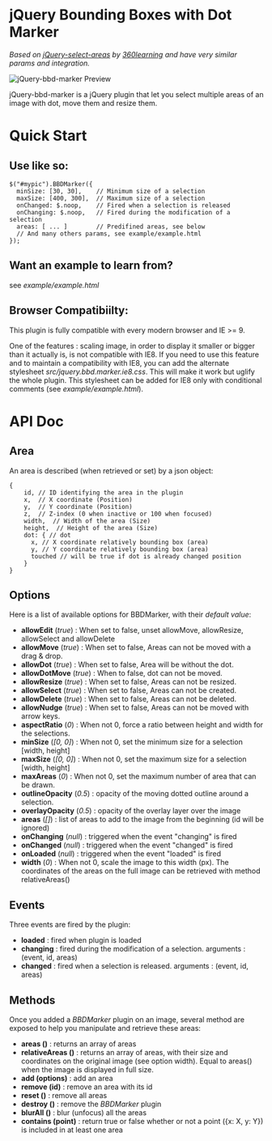 jQuery Bounding Boxes with Dot Marker
===================

*Based on [jQuery-select-areas](https://github.com/360Learning/jquery-select-areas) by [360learning](https://360learning.com) and have very similar params and integration.*

![jQuery-bbd-marker Preview](https://raw.githubusercontent.com/jumanji27/jquery-bbd-marker/master/promo.jpg)

jQuery-bbd-marker is a jQuery plugin that let you select multiple areas of an image with dot,
move them and resize them.

# Quick Start

## Use like so:

    $("#mypic").BBDMarker({
      minSize: [30, 30],    // Minimum size of a selection
      maxSize: [400, 300],  // Maximum size of a selection
      onChanged: $.noop,    // Fired when a selection is released
      onChanging: $.noop,   // Fired during the modification of a selection
      areas: [ ... ]        // Predifined areas, see below
      // And many others params, see example/example.html
    });


## Want an example to learn from?
see *example/example.html*

## Browser Compatibiilty:
This plugin is fully compatible with every modern browser and IE >= 9.

One of the features : scaling image, in order to display it smaller or bigger than it actually is, is not compatible with IE8.
If you need to use this feature and to maintain a compatibility with IE8, you can add the alternate stylesheet *src/jquery.bbd.marker.ie8.css*.
This will make it work but uglify the whole plugin. This stylesheet can be added for IE8 only with conditional comments (see *example/example.html*).

# API Doc

## Area
An area is described (when retrieved or set) by a json object:

    {
        id, // ID identifying the area in the plugin
        x,  // X coordinate (Position)
        y,  // Y coordinate (Position)
        z,  // Z-index (0 when inactive or 100 when focused)
        width,  // Width of the area (Size)
        height,  // Height of the area (Size)
        dot: { // dot
          x, // X coordinate relatively bounding box (area)
          y, // Y coordinate relatively bounding box (area)
          touched // will be true if dot is already changed position
        }
    }

## Options
Here is a list of available options for BBDMarker, with their *default value*:

 - **allowEdit** (*true*) : When set to false, unset allowMove, allowResize, allowSelect and allowDelete
 - **allowMove** (*true*) : When set to false, Areas can not be moved with a drag & drop.
 - **allowDot** (*true*) : When set to false, Area will be without the dot.
 - **allowDotMove** (*true*) : When to false, dot can not be moved.
 - **allowResize** (*true*) : When set to false, Areas can not be resized.
 - **allowSelect** (*true*) : When set to false, Areas can not be created.
 - **allowDelete** (*true*) : When set to false, Areas can not be deleted.
 - **allowNudge** (*true*) : When set to false, Areas can not be moved with arrow keys.
 - **aspectRatio** (*0*) : When not 0, force a ratio between height and width for the selections.
 - **minSize** (*[0, 0]*) : When not 0, set the minimum size for a selection [width, height]
 - **maxSize** (*[0, 0]*) : When not 0, set the maximum size for a selection [width, height]
 - **maxAreas** (*0*) : When not 0, set the maximum number of area that can be drawn.
 - **outlineOpacity** (*0.5*) : opacity of the moving dotted outline around a selection.
 - **overlayOpacity** (*0.5*) : opacity of the overlay layer over the image
 - **areas** (*[]*) : list of areas to add to the image from the beginning  (id will be ignored)
 - **onChanging** (*null*) : triggered when the event "changing" is fired
 - **onChanged** (*null*) : triggered when the event "changed" is fired
 - **onLoaded** (*null*) : triggered when the event "loaded" is fired
 - **width** (*0*) : When not 0, scale the image to this width (px). The coordinates of the areas on the full image can be retrieved with method relativeAreas()

## Events
Three events are fired by the plugin:
 - **loaded** : fired when plugin is loaded
 - **changing** : fired during the modification of a selection. arguments : (event, id, areas)
 - **changed**  : fired when a selection is released. arguments : (event, id, areas)

## Methods
Once you added a *BBDMarker* plugin on an image, several method are exposed to help you
manipulate and retrieve these areas:
 - **areas ()** : returns an array of areas
 - **relativeAreas ()** : returns an array of areas, with their size and coordinates on the original image (see option width). Equal to areas() when the image is displayed in full size.
 - **add (options)** : add an area
 - **remove (id)** : remove an area with its id
 - **reset ()** : remove all areas
 - **destroy ()** : remove the *BBDMarker* plugin
 - **blurAll ()** : blur (unfocus) all the areas
 - **contains (point)** : return true or false whether or not a point ({x: X, y: Y}) is included in at least one area
